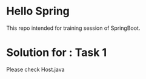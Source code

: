 # Hello Spring
This repo intended for training session of SpringBoot.

# Solution for : Task 1
Please check Host.java